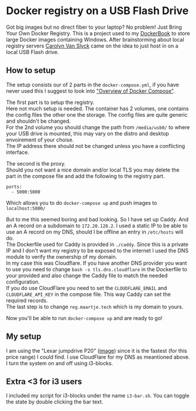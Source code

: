 Docker registry on a USB Flash Drive
====================================

Got big images but no direct fiber to your laptop? No problem! Just Bring Your Own Docker Registry. This is a project used to my [DockerBook](https://eyskens.me/docker-on-the-desktop/) to store large Docker images containing Windows. After brainstorming about local registry servers [Carolyn Van Slyck](http://carolynvanslyck.com/) came on the idea to just host in on a local USB Flash drive.

## How to setup
The setup consists our of 2 parts in the `docker-compose.yml`, if you have never used this I suggest to look into ["Overview of Docker Compose"](https://docs.docker.com/compose/overview/).

The first part is to setup the registry.  
Here not much setup is needed. The container has 2 volumes, one contains the config files the other one the storage. The config files are quite generic and shouldn't be changed.  
For the 2nd volume you should change the path from `/media/usb0/` to where your USB drive is mounted, this may vary on the distro and desktop envoirement of your choise.  
The IP address there should not be changed unless you have a conflicting interface.

The second is the proxy.  
Should you not want a nice domain and/or local TLS you may delete the part in the compose file and add the following to the registry part.
```
ports:
  - 5000:5000
```
Which allows you to do `docker-compose up` and push images to `localhost:5000/`

But to me this seemed boring and bad looking. So I have set up Caddy. And an A record on a subdomain to `172.20.128.2`.
I used a static IP to be able to use an A record on my DNS, should I be offline an entry in `/etc/hosts` will do.  
The Dockerfile used for Caddy is provided in `./caddy`. Since this is a private IP and I don't want my registry to be exposed to the internet I used the DNS module to verify the ownership of my domain.  
In my case this was Cloudflare. If you have another DNS provider you want to use you need to change `bash -s tls.dns.cloudflare` in the Dockerfile to your provided and also change the Caddy file to match the needed configuration.  
If you do use CloudFlare you need to set the `CLOUDFLARE_EMAIL` and `CLOUDFLARE_API_KEY` in the compose file. This way Caddy can set the required records.  
The last step is to change `reg.maartje.tech` which is my domain to yours. 

Now you'll be able to run `docker-compose up` and are ready to go!



## My setup
I am using the "Lexar jumpdrive P20" ([image](https://twitter.com/MaartjeME/status/898912679624146944)) since it is the fastest (for this price range) I could find. I use CloudFlare for my DNS as meantioned above. I turn the system on and off using i3-blocks. 

## Extra <3 for i3 users
I included my script for i3-blocks under the name `i3-bar.sh`. You can toggle the state by double clicking the bar text.